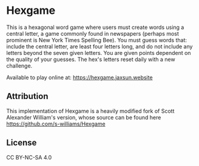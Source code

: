 # Hexgame

This is a hexagonal word game where users must create words using a central letter, a game commonly found in newspapers (perhaps most prominent is New York Times Spelling Bee). You must guess words that: include the central letter, are least four letters long, and do not include any letters beyond the seven given letters. You are given points dependent on the quality of your guesses. The hex's letters reset daily with a new challenge.

Available to play online at: https://hexgame.jaxsun.website

## Attribution

This implementation of Hexgame is a heavily modified fork of Scott Alexander William's version, whose source can be found here https://github.com/s-williams/Hexgame

## License

CC BY-NC-SA 4.0
